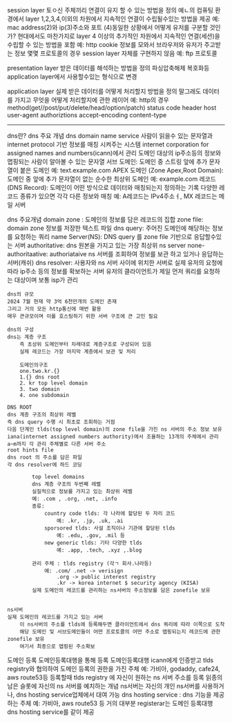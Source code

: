 session layer
토ㅇ신 주체끼리 연결이 유지 할 수 있는 방법을 정의
예ㄴ의 컴퓨팅 환경에서 layer 1,2,3,4,이외의 차원에서 지속적인 연결이 수립될수있는 방법을 제공
예: mac address(2)와 ip(3)주소와 포트 (4)동일한 상황에서 어떻게 유저를 구분할 것인가?
현대에서도 마찬가지로 layer 4 이상의 추가적인 차원에서 지속적인 연결(세션)을 수립할 수 있는 방법을 포함
예: http cookie 정보를 모와서 브라우저와 유저가 주고받는 정보
몇몇 프로토콜의 경우 session layer 자체를 구현하지 않음
예: ftp 프로토콜

presentation layer
받은 데이터를 해석하는 방법을 정의
파싱압축해제 복호화등 application layer에서 사용할수있는 형식으로 변경

application layer
실제 받은 데이터를 어떻게 처리할지 방법을 정의
말그래도 데이터를 가지고 무엇을 어떻게 처리할지에 관한 레이어
예: http의 경우
method(get//post/put/delete/head/option/patch)
status code
header
host
user-agent
authoriztions
accept-encoding
content-type

---

dns란?
dns 주요 개념
dns domain name service 사람이 읽을수 있는 문자열과 internet protocol 기반 정보를 매칭 시켜주는 시스템
internet corporation for assigned names and numbers(icann)에서 관리
도메인 대상의 ip주소등의 정보와 맵핑되는 사람이 알아볼 수 있는 문자열
서브 도메인: 도메인 중 스트링 앞에 추가 문자열이 붙은 도메인
예: text.example.com
APEX 도메인 (Zone Apex,Root Domain): 도메인 중 앞에 추가 문자열이 없는 순수한 최상위 도메인
예: example.com
레코드(DNS Record): 도메인이 어떤 방식으로 데이터와 매칭되는지 정의하는 기록
다양한 레코드 종류가 있으면 각각 다른 정보와 매칭
예: A레코드는 IPv4주소ㅓ, MX 레코드는 메일 서버

dns 주요개념
domain zone : 도메인의 정보를 담은 레코드의 집합
zone file: domain zone 정보를 저장한 텍스트 파일
dns query: 주어진 도메인에 해당하는 정보를 요청하는 쿼리
name Server(NS): DNS query 를 zone file 기반으로 응답할수있는 서버
authoritative: dns 원본을 가지고 있는 가장 최상위 ns server
none-authoritaative: authoriataive ns 서버를 조회하여 정보를 보관 하고 있거나 응답하는 서버(캐쉬)
dns resolver: 사용자와 ns 서버 사이에 위치한 서버로 실제 유저의 요청에 따라 ip주소 등의 정보를 확보하는 서버
유저의 클라이언트가 제일 먼저 쿼리를 요청하는 대상이며 보통 isp가 관리

    dns의 규모
    2024 7월 현재 약 3억 6천만개의 도메인 존재
    그리고 거의 모든 http통신에 매번 활용
    매우 큰규모이며 이를 호스팅하기 위한 서버 구조에 큰 고민 필요

    dns의 구성
    dns는 계층 구조
        즉 초상위 도메인부터 차례대로 계층구조로 구성되어 있음
        실제 레코드는 가장 마지막 계층에서 보관 및 처리

        도메인의구조
        one.two.kr.{}
        1.{} dns root
        2. kr top level domain
        3. two domain
        4. one subdomain

    DNS ROOT
    dns 계층 구조의 최상위 레벨
    즉 dns query 수행 시 최초로 조회하는 거점
    다음 단계인 tlds(top level domain)의 zone file을 가진 ns 서버의 주소 정보 보유
    iana(internet assigned numbers authority)에서 조율하는 13개의 주체에서 관리
    a~m까지 각 관리 주체별로 다른 서버 주소
    root hints file
    dns root 의 주소를 담은 파일
    각 dns resolver에 하드 코딩

            top level domains
            dns 계층 구조의 두번째 레벨
            실질적으로 정보를 가지고 있는 최상위 레벨
            예: .com , .org, .net, .info
            종류:
                country code tlds: 각 나라에 할당된 두 자리 코드
                    예: .kr, .jp, .uk, .ai
                sporsored tlds: 사설 조직이나 기관에 할당된 tlds
                    예: .edu, .gov, .mil 등
                new generic tlds: 기타 다양한 tlds
                    예: .app, .tech, .xyz ,.blog

            관리 주체 : tlds registry (각ㄱ 회사.나라등)
                예: .com/ .net -> verisign
                    .org -> public interest registry
                    .kr -> korea internet $ security agency (KISA)
            실제 도메인의 레코드를 관리하는 ns서버의 주소정보를 담은 zonefile 보유


    ns서버
    실제 도메인의 레코드를 가지고 있는 서버
        이 ns서버의 주소를 tlds에 등록해두면 클라이언트에서 dns 쿼리에 따라 이쪽으로 도착
        해당 도메인 및 서브도메인들이 어떤 프로토콜의 어떤 주소로 맵핑되는지 레코드에 관한 zonefile 보유
        여기서 최종으로 맵핑된 주소확보

도메인 등록
도메인등록대행을 통해 등록
도메인등록대행 icann에게 인증받고 tlds registry와 협의하여 도메인 등록의 권한을 가진 주체
예: 가비아, godaddy, cafe24, aws route53등
등록할때 tlds registry 에 자신이 원하는 ns 서버 주소를 등록
읽종의 남은 슬롯에 자신의 ns 서버를 예치하는 개념
ns서버는 자신의 개인 ns서버를 사용하거나, dns hosting service업체에서 대여 가능
dns hosting service : dns 기능을 제공하는 주체
예: 가비아, aws route53 등
거의 대부분 registerar는 도메인 등록대행 dns hosting service를 같이 제공
